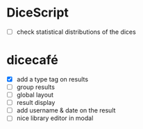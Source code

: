 # DiceScript

- [ ] check statistical distributions of the dices

# dicecafé

- [x] add a type tag on results
- [ ] group results
- [ ] global layout
- [ ] result display
- [ ] add username & date on the result
- [ ] nice library editor in modal
